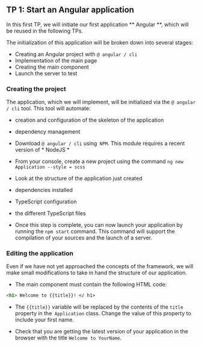 ## TP 1: Start an Angular application

In this first TP, we will initiate our first application ** Angular **, which will be reused in the following TPs.

The initialization of this application will be broken down into several stages:

- Creating an Angular project with `@ angular / cli`
- Implementation of the main page
- Creating the main component
- Launch the server to test

### Creating the project

The application, which we will implement, will be initialized via the `@ angular / cli` tool. This tool will automate:

- creation and configuration of the skeleton of the application
- dependency management


- Download `@ angular / cli` using` NPM`. This module requires a recent version of * NodeJS *

- From your console, create a new project using the command `ng new Application --style = scss`

- Look at the structure of the application just created
- dependencies installed
- TypeScript configuration
- the different TypeScript files

- Once this step is complete, you can now launch your application by running the `npm start` command. This command will support the compilation of your sources and the launch of a server.

### Editing the application

Even if we have not yet approached the concepts of the framework, we will make small modifications to take in hand the structure of our application.

- The main component must contain the following HTML code:

```Html
<h1> Welcome to {{title}}! </ h1>
```

- The `{{title}}` variable will be replaced by the contents of the `title` property in the` Application` class. Change the value of this property to include your first name.

- Check that you are getting the latest version of your application in the browser with the title `Welcome to YourName`.
